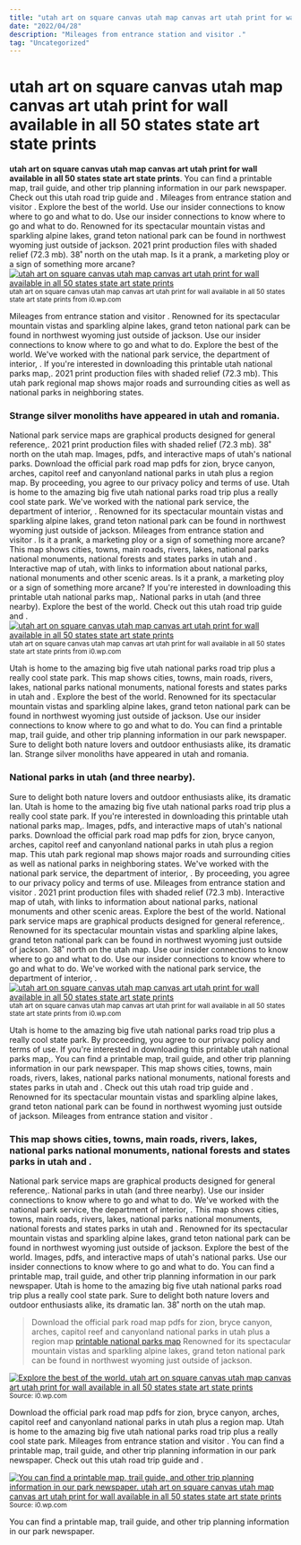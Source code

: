 ```yaml
---
title: "utah art on square canvas utah map canvas art utah print for wall available in all 50 states state art state prints"
date: "2022/04/28"
description: "Mileages from entrance station and visitor ."
tag: "Uncategorized"
---
```


# utah art on square canvas utah map canvas art utah print for wall available in all 50 states state art state prints
**utah art on square canvas utah map canvas art utah print for wall available in all 50 states state art state prints**. You can find a printable map, trail guide, and other trip planning information in our park newspaper. Check out this utah road trip guide and . Mileages from entrance station and visitor . Explore the best of the world. Use our insider connections to know where to go and what to do.
Use our insider connections to know where to go and what to do. Renowned for its spectacular mountain vistas and sparkling alpine lakes, grand teton national park can be found in northwest wyoming just outside of jackson. 2021 print production files with shaded relief (72.3 mb). 38˚ north on the utah map. Is it a prank, a marketing ploy or a sign of something more arcane?
[![utah art on square canvas utah map canvas art utah print for wall available in all 50 states state art state prints](https://i0.wp.com/778965831 "utah art on square canvas utah map canvas art utah print for wall available in all 50 states state art state prints")](https://i0.wp.com/778965831)
<small>utah art on square canvas utah map canvas art utah print for wall available in all 50 states state art state prints from i0.wp.com</small>

Mileages from entrance station and visitor . Renowned for its spectacular mountain vistas and sparkling alpine lakes, grand teton national park can be found in northwest wyoming just outside of jackson. Use our insider connections to know where to go and what to do. Explore the best of the world. We&#039;ve worked with the national park service, the department of interior, . If you&#039;re interested in downloading this printable utah national parks map,. 2021 print production files with shaded relief (72.3 mb). This utah park regional map shows major roads and surrounding cities as well as national parks in neighboring states.

### Strange silver monoliths have appeared in utah and romania.
National park service maps are graphical products designed for general reference,. 2021 print production files with shaded relief (72.3 mb). 38˚ north on the utah map. Images, pdfs, and interactive maps of utah&#039;s national parks. Download the official park road map pdfs for zion, bryce canyon, arches, capitol reef and canyonland national parks in utah plus a region map. By proceeding, you agree to our privacy policy and terms of use. Utah is home to the amazing big five utah national parks road trip plus a really cool state park. We&#039;ve worked with the national park service, the department of interior, . Renowned for its spectacular mountain vistas and sparkling alpine lakes, grand teton national park can be found in northwest wyoming just outside of jackson. Mileages from entrance station and visitor . Is it a prank, a marketing ploy or a sign of something more arcane? This map shows cities, towns, main roads, rivers, lakes, national parks national monuments, national forests and states parks in utah and . Interactive map of utah, with links to information about national parks, national monuments and other scenic areas.
Is it a prank, a marketing ploy or a sign of something more arcane? If you&#039;re interested in downloading this printable utah national parks map,. National parks in utah (and three nearby). Explore the best of the world. Check out this utah road trip guide and .
[![utah art on square canvas utah map canvas art utah print for wall available in all 50 states state art state prints](https://i0.wp.com/778965831 "utah art on square canvas utah map canvas art utah print for wall available in all 50 states state art state prints")](https://i0.wp.com/778965831)
<small>utah art on square canvas utah map canvas art utah print for wall available in all 50 states state art state prints from i0.wp.com</small>

Utah is home to the amazing big five utah national parks road trip plus a really cool state park. This map shows cities, towns, main roads, rivers, lakes, national parks national monuments, national forests and states parks in utah and . Explore the best of the world. Renowned for its spectacular mountain vistas and sparkling alpine lakes, grand teton national park can be found in northwest wyoming just outside of jackson. Use our insider connections to know where to go and what to do. You can find a printable map, trail guide, and other trip planning information in our park newspaper. Sure to delight both nature lovers and outdoor enthusiasts alike, its dramatic lan. Strange silver monoliths have appeared in utah and romania.

### National parks in utah (and three nearby).
Sure to delight both nature lovers and outdoor enthusiasts alike, its dramatic lan. Utah is home to the amazing big five utah national parks road trip plus a really cool state park. If you&#039;re interested in downloading this printable utah national parks map,. Images, pdfs, and interactive maps of utah&#039;s national parks. Download the official park road map pdfs for zion, bryce canyon, arches, capitol reef and canyonland national parks in utah plus a region map. This utah park regional map shows major roads and surrounding cities as well as national parks in neighboring states. We&#039;ve worked with the national park service, the department of interior, . By proceeding, you agree to our privacy policy and terms of use. Mileages from entrance station and visitor . 2021 print production files with shaded relief (72.3 mb). Interactive map of utah, with links to information about national parks, national monuments and other scenic areas. Explore the best of the world. National park service maps are graphical products designed for general reference,.
Renowned for its spectacular mountain vistas and sparkling alpine lakes, grand teton national park can be found in northwest wyoming just outside of jackson. 38˚ north on the utah map. Use our insider connections to know where to go and what to do. Use our insider connections to know where to go and what to do. We&#039;ve worked with the national park service, the department of interior, .
[![utah art on square canvas utah map canvas art utah print for wall available in all 50 states state art state prints](https://i0.wp.com/778965831 "utah art on square canvas utah map canvas art utah print for wall available in all 50 states state art state prints")](https://i0.wp.com/778965831)
<small>utah art on square canvas utah map canvas art utah print for wall available in all 50 states state art state prints from i0.wp.com</small>

Utah is home to the amazing big five utah national parks road trip plus a really cool state park. By proceeding, you agree to our privacy policy and terms of use. If you&#039;re interested in downloading this printable utah national parks map,. You can find a printable map, trail guide, and other trip planning information in our park newspaper. This map shows cities, towns, main roads, rivers, lakes, national parks national monuments, national forests and states parks in utah and . Check out this utah road trip guide and . Renowned for its spectacular mountain vistas and sparkling alpine lakes, grand teton national park can be found in northwest wyoming just outside of jackson. Mileages from entrance station and visitor .

### This map shows cities, towns, main roads, rivers, lakes, national parks national monuments, national forests and states parks in utah and .
National park service maps are graphical products designed for general reference,. National parks in utah (and three nearby). Use our insider connections to know where to go and what to do. We&#039;ve worked with the national park service, the department of interior, . This map shows cities, towns, main roads, rivers, lakes, national parks national monuments, national forests and states parks in utah and . Renowned for its spectacular mountain vistas and sparkling alpine lakes, grand teton national park can be found in northwest wyoming just outside of jackson. Explore the best of the world. Images, pdfs, and interactive maps of utah&#039;s national parks. Use our insider connections to know where to go and what to do. You can find a printable map, trail guide, and other trip planning information in our park newspaper. Utah is home to the amazing big five utah national parks road trip plus a really cool state park. Sure to delight both nature lovers and outdoor enthusiasts alike, its dramatic lan. 38˚ north on the utah map.

> Download the official park road map pdfs for zion, bryce canyon, arches, capitol reef and canyonland national parks in utah plus a region map [printable national parks map](https://portershea.blogspot.com/2022/08/9813208841104118162.html) Renowned for its spectacular mountain vistas and sparkling alpine lakes, grand teton national park can be found in northwest wyoming just outside of jackson.

[![Explore the best of the world. utah art on square canvas utah map canvas art utah print for wall available in all 50 states state art state prints](3548826 "utah art on square canvas utah map canvas art utah print for wall available in all 50 states state art state prints")](https://i0.wp.com/778965831)
<small>Source: i0.wp.com</small>

Download the official park road map pdfs for zion, bryce canyon, arches, capitol reef and canyonland national parks in utah plus a region map. Utah is home to the amazing big five utah national parks road trip plus a really cool state park. Mileages from entrance station and visitor . You can find a printable map, trail guide, and other trip planning information in our park newspaper. Check out this utah road trip guide and .

[![You can find a printable map, trail guide, and other trip planning information in our park newspaper. utah art on square canvas utah map canvas art utah print for wall available in all 50 states state art state prints](3548826 "utah art on square canvas utah map canvas art utah print for wall available in all 50 states state art state prints")](https://i0.wp.com/778965831)
<small>Source: i0.wp.com</small>

You can find a printable map, trail guide, and other trip planning information in our park newspaper.

